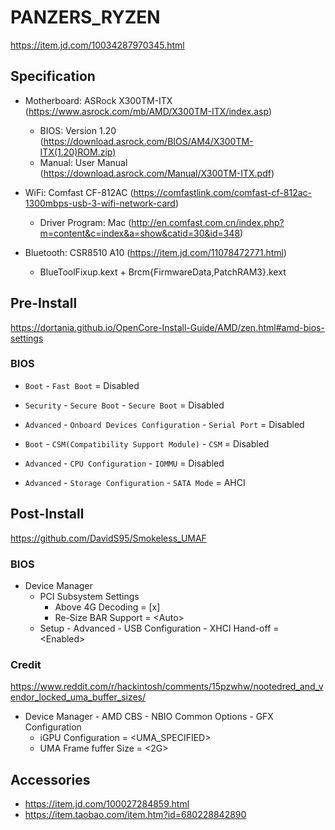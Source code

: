 # PANZERS_RYZEN

https://item.jd.com/10034287970345.html

## Specification

- Motherboard: ASRock X300TM-ITX (https://www.asrock.com/mb/AMD/X300TM-ITX/index.asp)
    - BIOS: Version 1.20 (https://download.asrock.com/BIOS/AM4/X300TM-ITX(1.20)ROM.zip)
    - Manual: User Manual (https://download.asrock.com/Manual/X300TM-ITX.pdf)


- WiFi: Comfast CF-812AC (https://comfastlink.com/comfast-cf-812ac-1300mbps-usb-3-wifi-network-card)
    - Driver Program: Mac (http://en.comfast.com.cn/index.php?m=content&c=index&a=show&catid=30&id=348)


- Bluetooth: CSR8510 A10 (https://item.jd.com/11078472771.html)
    - BlueToolFixup.kext + Brcm{FirmwareData,PatchRAM3}.kext

## Pre-Install

https://dortania.github.io/OpenCore-Install-Guide/AMD/zen.html#amd-bios-settings

### BIOS

- `Boot` - `Fast Boot` = Disabled
- `Security` - `Secure Boot` - `Secure Boot` = Disabled
- `Advanced` - `Onboard Devices Configuration` - `Serial Port` = Disabled
- `Boot` - `CSM(Compatibility Support Module)` - `CSM` = Disabled
- `Advanced` - `CPU Configuration` - `IOMMU` = Disabled


- `Advanced` - `Storage Configuration` - `SATA Mode` = AHCI

## Post-Install

https://github.com/DavidS95/Smokeless_UMAF

### BIOS

- Device Manager
    - PCI Subsystem Settings
        - Above 4G Decoding = [x]
        - Re-Size BAR Support = \<Auto>
    - Setup - Advanced - USB Configuration - XHCI Hand-off = \<Enabled>

### Credit

https://www.reddit.com/r/hackintosh/comments/15pzwhw/nootedred_and_vendor_locked_uma_buffer_sizes/

- Device Manager - AMD CBS - NBIO Common Options - GFX Configuration
    - iGPU Configuration = <UMA_SPECIFIED>
    - UMA Frame fuffer Size = <2G>

## Accessories

- https://item.jd.com/100027284859.html
- https://item.taobao.com/item.htm?id=680228842890
